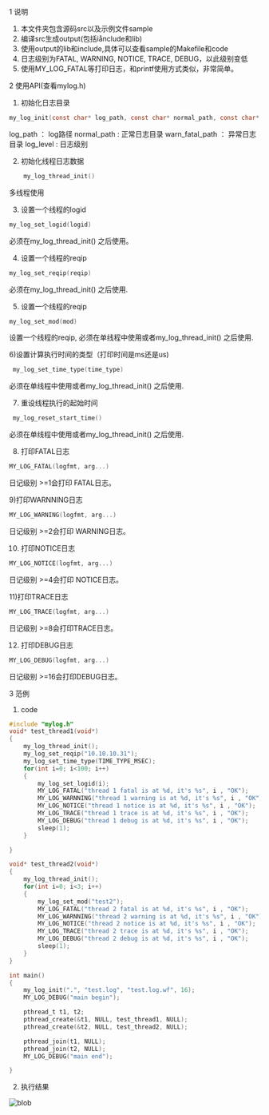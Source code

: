 1 说明<br>
1) 本文件夹包含源码src以及示例文件sample<br>
2) 编译src生成output(包括iånclude和lib)<br>
3) 使用output的lib和include,具体可以查看sample的Makefile和code<br>
4) 日志级别为FATAL, WARNING, NOTICE, TRACE, DEBUG，以此级别变低<br>
5) 使用MY_LOG_FATAL等打印日志，和printf使用方式类似，非常简单。<br>

2 使用API(查看mylog.h)<br>

1) 初始化日志目录
```c
my_log_init(const char* log_path, const char* normal_path, const char* warn_fatal_path, const int log_level)
```
   log_path ： log路径
   normal_path : 正常日志目录
   warn_fatal_path ： 异常日志目录
   log_level : 日志级别

2) 初始化线程日志数据
```c
    my_log_thread_init() 
```
多线程使用

3) 设置一个线程的logid
```c
my_log_set_logid(logid)
```
必须在my_log_thread_init() 之后使用。

4) 设置一个线程的reqip <br>
```c
my_log_set_reqip(reqip)
```

必须在my_log_thread_init() 之后使用.

5) 设置一个线程的reqip
```c
my_log_set_mod(mod)
```
设置一个线程的reqip, 必须在单线程中使用或者my_log_thread_init() 之后使用.

6)设置计算执行时间的类型（打印时间是ms还是us)
```c
 my_log_set_time_type(time_type)
```
必须在单线程中使用或者my_log_thread_init() 之后使用.

7) 重设线程执行的起始时间
```c
 my_log_reset_start_time()
```
必须在单线程中使用或者my_log_thread_init() 之后使用.

8) 打印FATAL日志
```c
MY_LOG_FATAL(logfmt, arg...) 
```
日记级别 >=1会打印 FATAL日志。

9)打印WARNNING日志
```c
MY_LOG_WARNING(logfmt, arg...) 
```
日记级别 >=2会打印 WARNING日志。

10) 打印NOTICE日志
```c
MY_LOG_NOTICE(logfmt, arg...) 
```
日记级别 >=4会打印 NOTICE日志。

11)打印TRACE日志
```c
MY_LOG_TRACE(logfmt, arg...) 
```
日记级别 >=8会打印TRACE日志。

12) 打印DEBUG日志
```c
MY_LOG_DEBUG(logfmt, arg...) 
```
日记级别 >=16会打印DEBUG日志。

3 范例<br>

   1) code<br>
```c
#include "mylog.h"
void* test_thread1(void*)
{
    my_log_thread_init();
    my_log_set_reqip("10.10.10.31");
    my_log_set_time_type(TIME_TYPE_MSEC);
    for(int i=0; i<100; i++)
    {
        my_log_set_logid(i);
        MY_LOG_FATAL("thread 1 fatal is at %d, it's %s", i , "OK");
        MY_LOG_WARNNING("thread 1 warning is at %d, it's %s", i , "OK");
        MY_LOG_NOTICE("thread 1 notice is at %d, it's %s", i , "OK");
        MY_LOG_TRACE("thread 1 trace is at %d, it's %s", i , "OK");
        MY_LOG_DEBUG("thread 1 debug is at %d, it's %s", i , "OK");
        sleep(1);
    }

}

void* test_thread2(void*)
{
    my_log_thread_init();
    for(int i=0; i<3; i++)
    {
        my_log_set_mod("test2");
        MY_LOG_FATAL("thread 2 fatal is at %d, it's %s", i , "OK");
        MY_LOG_WARNNING("thread 2 warning is at %d, it's %s", i , "OK");
        MY_LOG_NOTICE("thread 2 notice is at %d, it's %s", i , "OK");
        MY_LOG_TRACE("thread 2 trace is at %d, it's %s", i , "OK");
        MY_LOG_DEBUG("thread 2 debug is at %d, it's %s", i , "OK");
        sleep(1);
    }
}

int main()
{
    my_log_init(".", "test.log", "test.log.wf", 16);
    MY_LOG_DEBUG("main begin");

    pthread_t t1, t2;
    pthread_create(&t1, NULL, test_thread1, NULL);
    pthread_create(&t2, NULL, test_thread2, NULL);

    pthread_join(t1, NULL);
    pthread_join(t2, NULL);
    MY_LOG_DEBUG("main end");

}
```
2) 执行结果

![blob](http://git.oschina.net/uploads/images/2013/1215/152929_2bce7fcf_60197.png)

